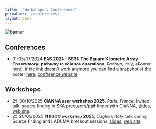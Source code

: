 ```yaml
---
title:  "Workshops & Conferences"
permalink: "/conferences/"
layout: post
---
```


![banner](https://adnothing.github.io/images/skao_me.jpg#center)

## Conferences

* 01-05/07/2024 **EAS 2024 - SS31: The Square Kilometre Array Observatory: pathway to science operations**, _Padova, Italy_, ePoster [here!](https://k-poster.kuoni-congress.info/eas-2024/poster/5149ebf4-c89d-4214-83cc-98bc811f96d7), if the link doesn't work anymore you can find a snapshot of the poster [here](https://adnothing.github.io/images/Snapshot_EAS_2024.png), [conference website](https://eas.unige.ch/EAS_meeting/session.jsp?id=SS31).

## Workshops

* 29-30/10/2025 **CIANNA user workshop 2025**, _Paris, France_, Invited talk: source finding in SKA precusors/pathfinder with CIANNA, [slides](https://seafile.unistra.fr/f/79164aa08a5545faaf35/), [web site](https://ciannadays.sciencesconf.org/?lang=en).
* 22-26/09/2025 **PHISCC workshop 2025**, _Cagliari, Italy_, talk during Source finding and LADUMA breakout sessions, [slides](https://seafile.unistra.fr/f/463a28fcb2aa4a7db2b8/), [web site](https://sites.google.com/inaf.it/phiscc2025/home).
